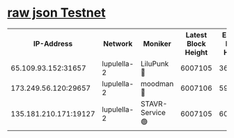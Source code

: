 [raw json Testnet](https://rpc-check.jaclalt.stavr.tech/jaclalt/rpc-jaclalt-result.json)
=

<table><tr><th>IP-Address</th><th>Network</th><th>Moniker</th><th>Latest Block Height</th><th>Earliest Block Height</th><th>Catching Up</th><th>Tx Index</th><th>Voting Power</th><th>Scan Time</th></tr><tr><td>65.109.93.152:31657</td><td>lupulella-2</td><td>LiluPunk 🔴</td><td>6007105</td><td>3688866</td><td>False</td><td>on</td><td>685133</td><td>2024-01-02T08:32:37.369368093UTC</td></tr><tr><td>173.249.56.120:29657</td><td>lupulella-2</td><td>moodman 🔴</td><td>6007106</td><td>5907106</td><td>False</td><td>off</td><td>769094</td><td>2024-01-02T08:32:41.807682259UTC</td></tr><tr><td>135.181.210.171:19127</td><td>lupulella-2</td><td>STAVR-Service 🟢</td><td>6007105</td><td>6006701</td><td>False</td><td>on</td><td>0</td><td>2024-01-02T08:32:37.021439389UTC</td></tr></table>
